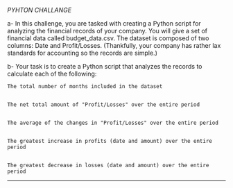 *PYHTON CHALLANGE*

a- In this challenge, you are tasked with creating a Python script for analyzing the financial records of your company. You will give a set of financial data called budget_data.csv. The dataset is composed of two columns: Date and Profit/Losses. (Thankfully, your company has rather lax standards for accounting so the records are simple.)


b- Your task is to create a Python script that analyzes the records to calculate each of the following:


    The total number of months included in the dataset


    The net total amount of "Profit/Losses" over the entire period


    The average of the changes in "Profit/Losses" over the entire period


    The greatest increase in profits (date and amount) over the entire period


    The greatest decrease in losses (date and amount) over the entire period

-------------------------------------------------------------------------------------------------------------------------------------------

